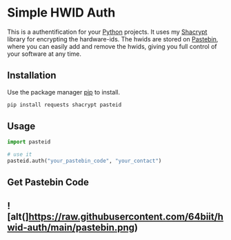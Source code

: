 # Simple HWID Auth

This is a authentification for your [Python](https://www.python.org/) projects. It uses my [Shacrypt](https://github.com/64biit/sha256-encryption) library for encrypting the hardware-ids. The hwids are stored on [Pastebin](https://pastebin.com), where you can easily add and remove the hwids, giving you full control of your software at any time.

## Installation

Use the package manager [pip](https://pip.pypa.io/en/stable/) to install.

```bash
pip install requests shacrypt pasteid
```

## Usage

```python
import pasteid

# use it
pasteid.auth("your_pastebin_code", "your_contact")
```

## Get Pastebin Code
![alt(]https://raw.githubusercontent.com/64biit/hwid-auth/main/pastebin.png)
---
